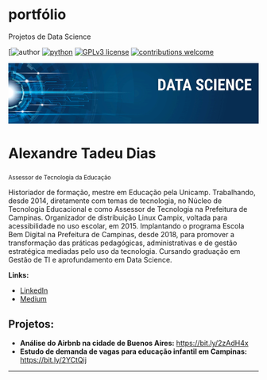 # portfólio
Projetos de Data Science

[![author](https://img.shields.io/badge/author-domtadeo-red.svg) [![python](https://img.shields.io/badge/python-3.7+-blue.svg)](https://www.python.org/downloads/release/python-365/) [![GPLv3 license](https://img.shields.io/badge/License-GPLv3-blue.svg)](http://perso.crans.org/besson/LICENSE.html) [![contributions welcome](https://img.shields.io/badge/contributions-welcome-brightgreen.svg?style=flat)](https://github.com/domtadeo)

<p align="center">
  <img src="banner.png" >
</p>

# Alexandre Tadeu Dias
<sub>Assessor de Tecnologia da Educação</sub>

Historiador de formação, mestre em Educação pela Unicamp. Trabalhando, desde 2014, diretamente com temas de tecnologia, no Núcleo de Tecnologia Educacional e como Assessor de Tecnologia na Prefeitura de Campinas.
Organizador de distribuição Linux Campix, voltada para acessibilidade no uso escolar, em 2015.
Implantando o programa Escola Bem Digital na Prefeitura de Campinas, desde 2018, para promover a transformação das práticas pedagógicas, administrativas e de gestão estratégica mediadas pelo uso da tecnologia.
Cursando graduação em Gestão de TI e aprofundamento em Data Science.

**Links:**
* [LinkedIn](www.linkedin.com/in/alexandre-tadeu-dias)
* [Medium](https://www.medium.com)


## Projetos:
* **Análise do Airbnb na cidade de Buenos Aires:** https://bit.ly/2zAdH4x
* **Estudo de demanda de vagas para educação infantil em Campinas:** https://bit.ly/2YCtQij

---
